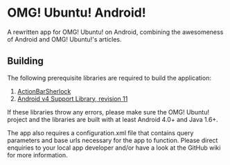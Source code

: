 # OMG! Ubuntu! Android!
A rewritten app for OMG! Ubuntu! on Android, combining the awesomeness of Android and OMG! Ubuntu!'s articles.
## Building
The following prerequisite libraries are required to build the application:

1. [ActionBarSherlock](https://github.com/JakeWharton/ActionBarSherlock)
2. [Android v4 Support Library, revision 11](http://developer.android.com/tools/extras/support-library.html)

If these libraries throw any errors, please make sure the OMG! Ubuntu! project and the libraries are built with at least Android 4.0+ and Java 1.6+.

The app also requires a configuration.xml file that contains query parameters and base urls necessary for the app to function. Please direct enquiries to your local app developer and/or have a look at the GitHub wiki for more information.
